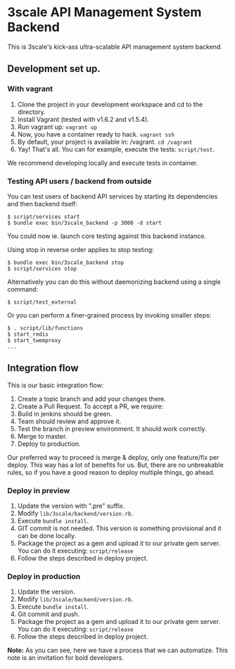 # 3scale API Management System Backend

This is 3scale's kick-ass ultra-scalable API management system backend.

## Development set up.

### With vagrant

1. Clone the project in your development workspace and cd to the directory.
2. Install Vagrant (tested with v1.6.2 and v1.5.4).
3. Run vagrant up: `vagrant up`
4. Now, you have a container ready to hack. `vagrant ssh`
5. By default, your project is available in: /vagrant. `cd /vagrant`
6. Yay! That's all. You can for example, execute the tests: `script/test`.

We recommend developing locally and execute tests in container.

### Testing API users / backend from outside

You can test users of backend API services by starting its dependencies and then backend itself:
```
$ script/services start
$ bundle exec bin/3scale_backend -p 3000 -d start
```
You could now ie. launch core testing against this backend instance.

Using stop in reverse order applies to stop testing:
```
$ bundle exec bin/3scale_backend stop
$ script/services stop
```

Alternatively you can do this without daemonizing backend using a single command:
```
$ script/test_external
```
Or you can perform a finer-grained process by invoking smaller steps:
```
$ . script/lib/functions
$ start_redis
$ start_twemproxy
...
```

## Integration flow

This is our basic integration flow:

1. Create a topic branch and add your changes there.
2. Create a Pull Request. To accept a PR, we require:
  1. Build in jenkins should be green.
  2. Team should review and approve it.
  3. Test the branch in preview environment. It should work correctly.
3. Merge to master.
4. Deploy to production.

Our preferred way to proceed is merge & deploy, only one feature/fix per deploy. This way has a lot of benefits for us.
But, there are no unbreakable rules, so if you have a good reason to deploy multiple things, go ahead.

### Deploy in preview

1. Update the version with ".pre" suffix.
  1. Modify `lib/3scale/backend/version.rb`.
  2. Execute `bundle install`.
  3. GIT commit is not needed. This version is something provisional and it can be done locally.
2. Package the project as a gem and upload it to our private gem server.
You can do it executing: `script/release`
3. Follow the steps described in deploy project.

### Deploy in production

1. Update the version.
  1. Modify `lib/3scale/backend/version.rb`.
  2. Execute `bundle install`.
  3. Git commit and push.
2. Package the project as a gem and upload it to our private gem server.
You can do it executing: `script/release`
3. Follow the steps described in deploy project.

__Note:__ As you can see, here we have a process that we can automatize. This note is an invitation for bold developers. 
